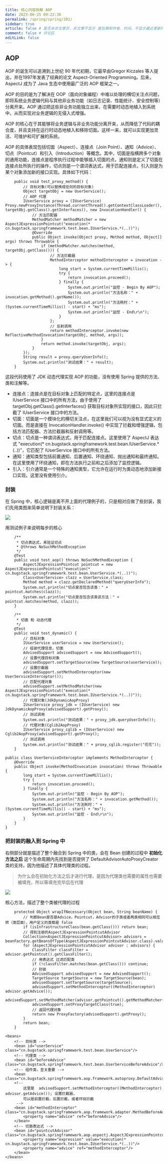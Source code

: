 ```yaml
---
title: 核心内容拆解 AOP
date: 2023-06-25 09:22:36
permalink: /spring/spring/201/
sidebar: true
article: false # 是否未非文章页，非文章不显示 面包屑和作者、时间，不显示最近更新栏，不会参与到最近更新文章的数据计算中
comment: false # 评论区
editLink: false
---
```



## AOP
AOP 的诞生可以追溯到上世纪 90 年代初期，它最早由Gregor Kiczales 等人提出，并在1997年发表了经典的论文 Aspect-Oriented Programming。后来，AspectJ 成为了 Java 生态中使用最广泛的 AOP 框架之一。

AOP 的目的是为了解决在 OOP（面向对象编程）中难以处理的横切关注点问题，即将系统业务逻辑代码与其他非业务功能（如日志记录、性能统计、安全控制等）分离开来。AOP 通过把这些非业务功能独立出来，在需要时动态地植入到系统中，从而实现对业务逻辑的无侵入式增强。

AOP 的核心在于其能够将业务逻辑与非业务功能分离开来，从而降低了代码的耦合度，并且支持在运行时动态地植入和移除切面。这样一来，就可以实现更加灵活、可维护和可扩展的系统。

AOP 的具体表现包括切面（Aspect）、连接点（Join Point）、通知（Advice）、切点（Pointcut）和引入（Introduction）等概念。其中，切面是指横跨多个对象的通用功能，连接点是程序执行过程中能够插入切面的点，通知则是定义了切面在连接点处所执行的操作，切点则是一个谓词表达式，用于匹配连接点，引入则是为某个对象添加新的接口实现。具体如下代码：
```
    public void test_proxy_method() {
        // 目标对象(可以替换成任何的目标对象)
        Object targetObj = new UserService();
        // AOP 代理
        IUserService proxy = (IUserService) Proxy.newProxyInstance(Thread.currentThread().getContextClassLoader(), targetObj.getClass().getInterfaces(), new InvocationHandler() {
            // 方法匹配器
            MethodMatcher methodMatcher = new AspectJExpressionPointcut("execution(* cn.bugstack.springframework.test.bean.IUserService.*(..))");
            @Override
            public Object invoke(Object proxy, Method method, Object[] args) throws Throwable {
                if (methodMatcher.matches(method, targetObj.getClass())) {
                    // 方法拦截器
                    MethodInterceptor methodInterceptor = invocation -> {
                        long start = System.currentTimeMillis();
                        try {
                            return invocation.proceed();
                        } finally {
                            System.out.println("监控 - Begin By AOP");
                            System.out.println("方法名称：" + invocation.getMethod().getName());
                            System.out.println("方法耗时：" + (System.currentTimeMillis() - start) + "ms");
                            System.out.println("监控 - End\r\n");
                        }
                    };
                    // 反射调用
                    return methodInterceptor.invoke(new ReflectiveMethodInvocation(targetObj, method, args));
                }
                return method.invoke(targetObj, args);
            }
        });
        String result = proxy.queryUserInfo();
        System.out.println("测试结果：" + result);
    }
```
这段代码使用了 JDK 动态代理实现 AOP 的功能，没有使用 Spring 提供的方法、类和注解等。
* 连接点：连接点是在目标对象上匹配的特定点，这里的连接点是 IUserService 接口中的所有方法，由于使用了 targetObj.getClass().getInterfaces() 获取目标对象所实现的接口，因此只拦截了 IUserService 接口中的方法。
* 切面：切面是一个模块化的横切关注点，在这里我们可以视为没有显式定义的切面。而是直接在 InvocationHandler.invoke() 中实现了拦截和增强逻辑，包括方法匹配器、方法拦截器和反射调用等。
* 切点：切点是一种谓词表达式，用于匹配连接点。这里使用了 AspectJ 表达式 "execution(* cn.bugstack.springframework.test.bean.IUserService.*(..))"，它匹配了 IUserService 接口中的所有方法。
* 通知：通知类型包括前置通知、后置通知、环绕通知、抛出通知和最终通知。在这里使用了环绕通知，即在方法执行之前和之后添加了监控逻辑。
* 引入：引介通常是一个特殊的通知类型，它允许在运行时为类动态地添加新接口实现。这里没有使用引介。

### 封装
在 Spring 中，核心逻辑是离不开上面的代理例子的，只是相对应做了些封装，我们先用类图来简单说明下封装关系：

![](/assets/img/spring/201/img.png)

用测试例子来说明每步的核心
```
    /**
     * 切点表达式，来验证切点
     * @throws NoSuchMethodException
     */
    @Test
    public void test_aop() throws NoSuchMethodException {
        AspectJExpressionPointcut pointcut = new AspectJExpressionPointcut("execution(* cn.bugstack.springframework.test.bean.UserService.*(..))");
        Class<UserService> clazz = UserService.class;
        Method method = clazz.getDeclaredMethod("queryUserInfo");
        System.out.println("切点是否包含该类：" + pointcut.matches(clazz));
        System.out.println("切点是否包含该类该方法：" + pointcut.matches(method, clazz));
    }

    /**
     * 切面 和 动态代理
     */
    @Test
    public void test_dynamic() {
        // 目标对象
        IUserService userService = new UserService();
        // 组装代理信息，切面
        AdvisedSupport advisedSupport = new AdvisedSupport();
        // 设置代理目标对象
        advisedSupport.setTargetSource(new TargetSource(userService));
        // 设置拦截器
        advisedSupport.setMethodInterceptor(new UserServiceInterceptor());
        // 匹配代理对象
        advisedSupport.setMethodMatcher(new AspectJExpressionPointcut("execution(* cn.bugstack.springframework.test.bean.IUserService.*(..))"));
        // 代理对象(JdkDynamicAopProxy)
        IUserService proxy_jdk = (IUserService) new JdkDynamicAopProxy(advisedSupport).getProxy();
        // 测试调用
        System.out.println("测试结果：" + proxy_jdk.queryUserInfo());
        // 代理对象(Cglib2AopProxy)
        IUserService proxy_cglib = (IUserService) new Cglib2AopProxy(advisedSupport).getProxy();
        // 测试调用
        System.out.println("测试结果：" + proxy_cglib.register("花花"));
    }

public class UserServiceInterceptor implements MethodInterceptor {
    @Override
    public Object invoke(MethodInvocation invocation) throws Throwable {
        long start = System.currentTimeMillis();
        try {
            return invocation.proceed();
        } finally {
            System.out.println("监控 - Begin By AOP");
            System.out.println("方法名称：" + invocation.getMethod());
            System.out.println("方法耗时：" + (System.currentTimeMillis() - start) + "ms");
            System.out.println("监控 - End\r\n");
        }
    }
}
```
### 把封装的融入到 Spring 中
右侧部分就是描述了整个融合到 Spring 中的类，会在 Bean 创建的过程中 **初始化方法之后** 这个生命周期内先找到是否提供了 DefaultAdvisorAutoProxyCreator 类的支持，因为他描述了具体代理类的过程。

> 为什么会在初始化方法之后才进行代理，是因为代理类也需要的属性也需要被填充，所以等填充完毕后在代理

![](/assets/img/spring/201/img_1.jpg)

核心方法，描述了整个类被代理的过程
```
    protected Object wrapIfNecessary(Object bean, String beanName) {
        // 判断Bean是否是Advice，Pointcut，Advisor的子类或者两类相同可以相互转（类层面），用户定义的类都是 false
        if (isInfrastructureClass(bean.getClass())) return bean;
        // 得到注册的AspectJExpressionPointcutAdvisor
        Collection<AspectJExpressionPointcutAdvisor> advisors = beanFactory.getBeansOfType(AspectJExpressionPointcutAdvisor.class).values();
        for (AspectJExpressionPointcutAdvisor advisor : advisors) {
            ClassFilter classFilter = advisor.getPointcut().getClassFilter();
            // 用表达式 过滤匹配类
            if (!classFilter.matches(bean.getClass())) continue;
            // 封装
            AdvisedSupport advisedSupport = new AdvisedSupport();
            TargetSource targetSource = new TargetSource(bean);
            advisedSupport.setTargetSource(targetSource);
            advisedSupport.setMethodInterceptor((MethodInterceptor) advisor.getAdvice());
            advisedSupport.setMethodMatcher(advisor.getPointcut().getMethodMatcher());
            advisedSupport.setProxyTargetClass(true);
            // 返回代理对象
            return new ProxyFactory(advisedSupport).getProxy();
        }
        return bean;
    }
```
```
<beans>
    <!-- 目标类 -->
    <bean id="userService" class="cn.bugstack.springframework.test.bean.UserService"/>
    <!-- 代理类 -->
    <bean id="beforeAdvice" class="cn.bugstack.springframework.test.bean.UserServiceBeforeAdvice"/>
    <!-- 组件类，至关重要 -->
    <bean class="cn.bugstack.springframework.aop.framework.autoproxy.DefaultAdvisorAutoProxyCreator"/>
    <!-- 
        这里是  advisedSupport.setMethodInterceptor((MethodInterceptor) advisor.getAdvice()); 设置拦截器，
        可以是前置拦截，后置拦截，或者环绕拦截
     -->
    <bean id="methodInterceptor" class="cn.bugstack.springframework.aop.framework.adapter.MethodBeforeAdviceInterceptor">
        <property name="advice" ref="beforeAdvice"/>
    </bean>
    <!-- 切面表达式 -->
    <bean id="pointcutAdvisor" class="cn.bugstack.springframework.aop.aspectj.AspectJExpressionPointcutAdvisor">
        <property name="expression" value="execution(* cn.bugstack.springframework.test.bean.IUserService.*(..))"/>
        <property name="advice" ref="methodInterceptor"/>
    </bean>
</beans>
```